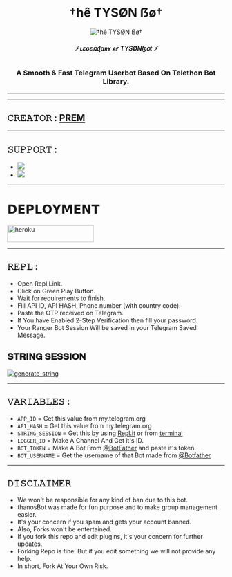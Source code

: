 
<h1 align="center">
<b> †hê TYSØN ẞø† </b>
</h1>
<p align="center">
  <img src="h" alt=" †hê TYSØN ẞø† ">

<h6 align="center">
  <b>⚡ ʟɛɢɛռɖaʀʏ ᴀғ TYSØNɮօt ⚡</b>
</h6>

<h3 align="center">
  <b>A Smooth & Fast Telegram Userbot Based On Telethon Bot Library.</b>
</h3> </p>

-----


------

## 𝙲𝚁𝙴𝙰𝚃𝙾𝚁 : [PREM](https://t.me/TysonOwner)


---------------

## 𝚂𝚄𝙿𝙿𝙾𝚁𝚃 :

- <a href="https://t.me/The_TysonBot"><img src="https://img.shields.io/badge/Join-SUPPORT%20GROUP-blue.svg?logo=Telegram"></a>
- <a href="https://t.me/The_TysonSupport"><img src="https://img.shields.io/badge/Join-SUPPORT%20CHANNEL-blue.svg?logo=Telegram"></a>

-------------------------------------------------

# 𝗗𝗘𝗣𝗟𝗢𝗬𝗠𝗘𝗡𝗧
<a href="https://heroku.com/deploy?template=https://github.com/Tyson-14/TysonBot" target="_blank"><img src="https://img.shields.io/badge/ＤΞＰＬ♢Ｙ%20༒TYSØN%20ẞø†-black?style=for-the-badge&logo=heroku" 
height="40px" width="200px" alt="heroku" /></a>

------------------------------------------------
## 𝚁𝙴𝙿𝙻 :

- Open Repl Link.
- Click on Green Play Button.
- Wait for requirements to finish.
- Fill API ID, API HASH, Phone number (with country code).
- Paste the OTP received on Telegram.
- If You have Enabled 2-Step Verification then fill your password.
- Your Ranger Bot Session Will be saved in your Telegram Saved Message.

## 𝐒𝐓𝐑𝐈𝐍𝐆 𝐒𝐄𝐒𝐒𝐈𝐎𝐍 
   <a href="https://replit.com/@mafiarishabh/THANOS?v=1" target="_blank"><img src="https://img.shields.io/badge/run-『TYSØN』%20session-black?style=for-the-badge&logo=repl.it" alt="generate_string" /></a>
    
-------------------------------------------------
## 𝚅𝙰𝚁𝙸𝙰𝙱𝙻𝙴𝚂 :

- `APP_ID`  =  Get this value from my.telegram.org
- `API_HASH`  =  Get this value from my.telegram.org
- `STRING_SESSION`  =  Get this by using [Repl.it](#Repl) or from [terminal](#Terminal)
- `LOGGER_ID`  =  Make A Channel And Get it's ID.
- `BOT_TOKEN`  =  Make A Bot From [@BotFather](https://t.me/botfather) and paste it's token.
- `BOT_USERNAME`  =  Get the username of that Bot made from [@Botfather](https://t.me/botfather)
------------
## 𝙳𝙸𝚂𝙲𝙻𝙰𝙸𝙼𝙴𝚁 


- We won't be responsible for any kind of ban due to this bot.
- thanosBot was made for fun purpose and to make group management easier.
- It's your concern if you spam and gets your account banned.
- Also, Forks won't be entertained.
- If you fork this repo and edit plugins, it's your concern for further updates.
- Forking Repo is fine. But if you edit something we will not provide any help.
- In short, Fork At Your Own Risk.
